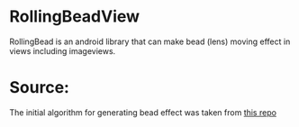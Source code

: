 # RollingBeadView
RollingBead is an android library that can make bead (lens) moving effect in views including imageviews.

# Source:
The initial algorithm for generating bead effect was taken from [this repo](https://github.com/ArashPartow/bitmap#simple-example-5---magnifying-lens-distortion)
